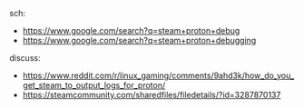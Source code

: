 sch:
- https://www.google.com/search?q=steam+proton+debug
- https://www.google.com/search?q=steam+proton+debugging

discuss:
- https://www.reddit.com/r/linux_gaming/comments/9ahd3k/how_do_you_get_steam_to_output_logs_for_proton/
- https://steamcommunity.com/sharedfiles/filedetails/?id=3287870137
